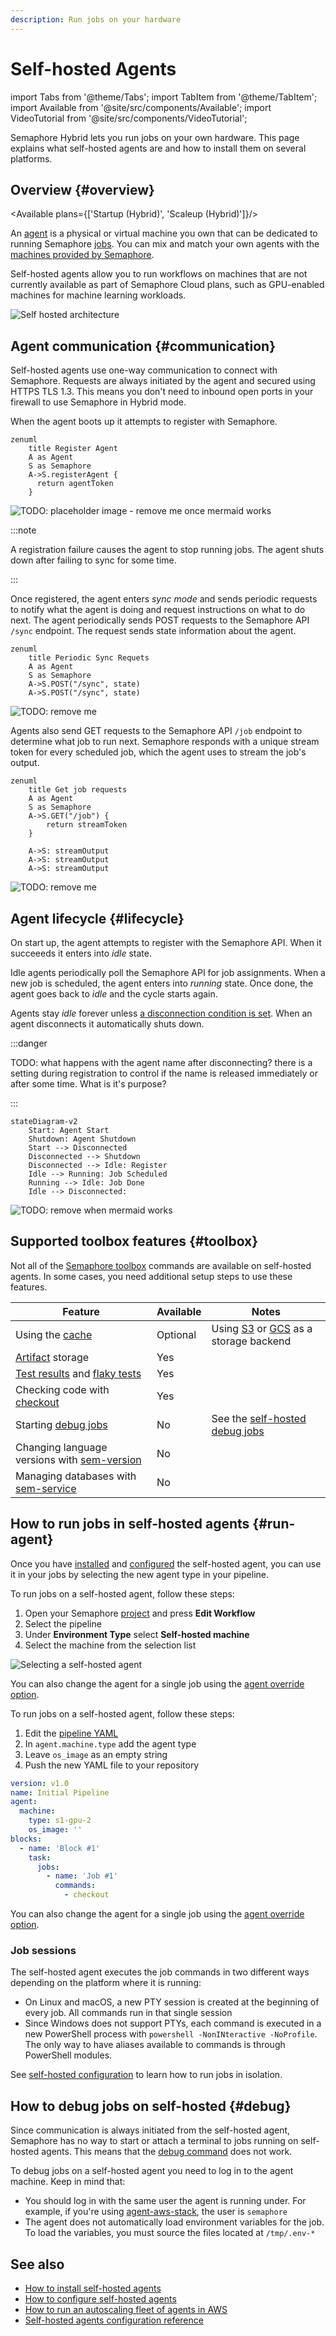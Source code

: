```yaml
---
description: Run jobs on your hardware
---
```


# Self-hosted Agents

import Tabs from '@theme/Tabs';
import TabItem from '@theme/TabItem';
import Available from '@site/src/components/Available';
import VideoTutorial from '@site/src/components/VideoTutorial';

Semaphore Hybrid lets you run jobs on your own hardware. This page explains what self-hosted agents are and how to install them on several platforms.

## Overview {#overview}

<Available plans={['Startup (Hybrid)', 'Scaleup (Hybrid)']}/>

An [agent](./pipelines#agents) is a physical or virtual machine you own that can be dedicated to running Semaphore [jobs](./jobs). You can mix and match your own agents with the [machines provided by Semaphore](../reference/machine-types).

Self-hosted agents allow you to run workflows on machines that are not currently available as part of Semaphore Cloud plans, such as GPU-enabled machines for machine learning workloads.

![Self hosted architecture](./img/self-hosted-overview.jpg)


## Agent communication {#communication}

Self-hosted agents use one-way communication to connect with Semaphore. Requests are always initiated by the agent and secured using HTTPS TLS 1.3. This means you don't need to inbound open ports in your firewall to use Semaphore in Hybrid mode.

When the agent boots up it attempts to register with Semaphore.


```mermaid
zenuml
    title Register Agent
    A as Agent
    S as Semaphore
    A->S.registerAgent {
      return agentToken
    }
```

![TODO: placeholder image - remove me once mermaid works](./img/mermaid-register-agent.jpg)

:::note

A registration failure causes the agent to stop running jobs. The agent shuts down after failing to sync for some time.

:::

Once registered, the agent enters *sync mode* and sends periodic requests to notify what the agent is doing and request instructions on what to do next. The agent periodically sends POST requests to the Semaphore API `/sync` endpoint. The request sends state information about the agent.

```mermaid
zenuml
    title Periodic Sync Requets
    A as Agent
    S as Semaphore
    A->S.POST("/sync", state)
    A->S.POST("/sync", state)
```

![TODO: remove me](./img/mermaid-self-hosted-state.jpg)

Agents also send GET requests to the Semaphore API `/job` endpoint to determine what job to run next. Semaphore responds with a unique stream token for every scheduled job, which the agent uses to stream the job's output.

```mermaid
zenuml
    title Get job requests
    A as Agent
    S as Semaphore
    A->S.GET("/job") {
        return streamToken
    }

    A->S: streamOutput
    A->S: streamOutput
    A->S: streamOutput
```

![TODO: remove me](./img/mermaid-get-job-requests.jpg)

## Agent lifecycle {#lifecycle}

On start up, the agent attempts to register with the Semaphore API. When it succeeeds it enters into *idle* state.

Idle agents periodically poll the Semaphore API for job assignments. When a new job is scheduled, the agent enters into *running* state. Once done, the agent goes back to *idle* and the cycle starts again.

Agents stay *idle* forever unless [a disconnection condition is set](./self-hosted-configure#disconnect). When an agent disconnects it automatically shuts down.

:::danger

TODO: what happens with the agent name after disconnecting? there is a setting during registration to control if the name is released immediately or after some time. What is it's purpose?

:::

```mermaid
stateDiagram-v2
    Start: Agent Start
    Shutdown: Agent Shutdown
    Start --> Disconnected
    Disconnected --> Shutdown
    Disconnected --> Idle: Register
    Idle --> Running: Job Scheduled
    Running --> Idle: Job Done
    Idle --> Disconnected: 
```

![TODO: remove when mermaid works](./img/self-hosted-state-chart.jpg)

## Supported toolbox features {#toolbox}

Not all of the [Semaphore toolbox](../reference/toolbox) commands are available on self-hosted agents. In some cases, you need additional setup steps to use these features.

| Feature                                     | Available | Notes                                           |
|---------------------------------------------|-----------|-------------------------------------------------|
| Using the [cache](../reference/toolbox#cache)                                   | Optional | Using [S3](./self-hosted-configure#cache-s3) or [GCS](./self-hosted-configure#cache-gcp) as a storage backend |
| [Artifact](./artifacts) storage                                                 | Yes |                                           |
| [Test results](./tests/test-reports) and [flaky tests](./tests/flaky-tests)     | Yes |                                           |
| Checking code with [checkout](../reference/toolbox#checkout)                    | Yes |                                           |
| Starting [debug jobs](./jobs#debug-jobs)                                        | No  | See the [self-hosted debug jobs](#debug)  |
| Changing language versions with [sem-version](../reference/toolbox#sem-version) | No  |                                           |
| Managing databases with [sem-service](../reference/toolbox#sem-service)         | No  |                                           |

## How to run jobs in self-hosted agents {#run-agent}

Once you have [installed](./self-hosted-install) and [configured](./self-hosted-configure) the self-hosted agent, you can use it in your jobs by selecting the new agent type in your pipeline.

<Tabs groupId="editor-yaml">
<TabItem value="editor" label="Editor">

To run jobs on a self-hosted agent, follow these steps:

1. Open your Semaphore [project](./projects) and press **Edit Workflow**
2. Select the pipeline
3. Under **Environment Type** select **Self-hosted machine**
4. Select the machine from the selection list

![Selecting a self-hosted agent](./img/use-self-hosted-agent.jpg)

You can also change the agent for a single job using the [agent override option](./jobs#agent-override).

</TabItem>
<TabItem value="yaml" label="YAML">

To run jobs on a self-hosted agent, follow these steps:

1. Edit the [pipeline YAML](./pipelines)
2. In `agent.machine.type` add the agent type
3. Leave `os_image` as an empty string
4. Push the new YAML file to your repository

```yaml title="Semaphore pipeline"
version: v1.0
name: Initial Pipeline
agent:
  machine:
    type: s1-gpu-2
    os_image: ''
blocks:
  - name: 'Block #1'
    task:
      jobs:
        - name: 'Job #1'
          commands:
            - checkout
```

You can also change the agent for a single job using the [agent override option](./jobs#agent-override).

</TabItem>
</Tabs>

### Job sessions

The self-hosted agent executes the job commands in two different ways depending on the platform where it is running:

- On Linux and macOS, a new PTY session is created at the beginning of every job. All commands run in that single session
- Since Windows does not support PTYs, each command is executed in a new PowerShell process with `powershell -NonINteractive -NoProfile`. The only way to have aliases available to commands is through PowerShell modules.

See [self-hosted configuration](./self-hosted-configure#isolate-jobs) to learn how to run jobs in isolation.

## How to debug jobs on self-hosted {#debug}

Since communication is always initiated from the self-hosted agent, Semaphore has no way to start or attach a terminal to jobs running on self-hosted agents. This means that the [debug command](./jobs#debug-jobs) does not work. 

To debug jobs on a self-hosted agent you need to log in to the agent machine. Keep in mind that:

- You should log in with the same user the agent is running under. For example, if you're using [agent-aws-stack](https://github.com/renderedtext/agent-aws-stack), the user is `semaphore`
- The agent does not automatically load environment variables for the job. To load the variables, you must source the files located at `/tmp/.env-*`

## See also

- [How to install self-hosted agents](./self-hosted-install)
- [How to configure self-hosted agents](./self-hosted-configure)
- [How to run an autoscaling fleet of agents in AWS](./self-hosted-aws)
- [Self-hosted agents configuration reference](../reference/self-hosted-config)

